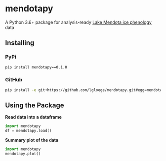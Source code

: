 # mendotapy

A Python 3.6+ package for analysis-ready [Lake Mendota ice phenology](https://www.aos.wisc.edu/~sco/lakes/Mendota-ice.html) data

Installing
----------

### PyPi
```sh
pip install mendotapy==0.1.0
```

### GitHub
```sh
pip install -e git+https://github.com/lgloege/mendotapy.git#egg=mendotapy
```

Using the Package
----------
**Read data into a dataframe**
```python
import mendotapy
df = mendotapy.load()
```

**Summary plot of the data**
```python
import mendotapy
mendotapy.plot()
```
